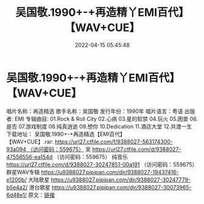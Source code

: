 ﻿---
title: 吴国敬.1990+-+再造精丫EMI百代】【WAV+CUE】
date: 2022-04-15 05:45:48
categories: WAV车载音乐、镜像
tags: 国语流行
---
# 吴国敬.1990+-+再造精丫EMI百代】【WAV+CUE】

唱片名称：再造精选
歌手名称：吴国敬
发行年份：1990年
唱片语言：粤语
出版者: EMI
专辑曲目:
01.Rock & Roll City
02.心病
03.星的软禁
04.玩火
05.困兽
06.是否
07.游戏制度
08.纯真逍逝
09.想你
10.Dedication
11.酒店大堂
12.共渡一生
下载地址：
吴国敬.1990+-+再造精选【EMI百代】【WAV+CUE】.rar: https://url27.ctfile.com/f/9388027-563174300-93a094 （访问密码：559675）
吴
https://url27.ctfile.com/d/9388027-47556556-ea154d
（访问密码：559675）
纯音乐
https://url27.ctfile.com/d/9388027-30247851-00a191
（访问密码：559675）
群星WAV专辑
https://u9388027.pipipan.com/dir/9388027-19437416-e1200b/
大陆歌星
https://u9388027.pipipan.com/dir/9388027-30247779-b5e4a2/
港台歌星
https://u9388027.pipipan.com/dir/9388027-30073965-6d48e1/
原文：[链接](https://blog.sina.com.cn/s/blog_1647c7e7601030wo0.html)